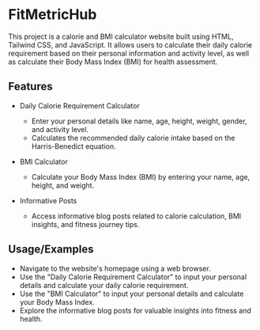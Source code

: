 
# FitMetricHub

This project is a calorie and BMI calculator website built using HTML, Tailwind CSS, and JavaScript. It allows users to calculate their daily calorie requirement based on their personal information and activity level, as well as calculate their Body Mass Index (BMI) for health assessment.


## Features

- Daily Calorie Requirement Calculator
    - Enter your personal details like name, age, height, weight, gender, and activity level.
    - Calculates the recommended daily calorie intake based on the Harris-Benedict equation.

- BMI Calculator
    - Calculate your Body Mass Index (BMI) by entering your name, age, height, and weight.

- Informative Posts
    - Access informative blog posts related to calorie calculation, BMI insights, and fitness journey tips.
    


## Usage/Examples

- Navigate to the website's homepage using a web browser.
- Use the "Daily Calorie Requirement Calculator" to input your personal details and calculate your daily calorie requirement.
- Use the "BMI Calculator" to input your personal details and calculate your Body Mass Index.
- Explore the informative blog posts for valuable insights into fitness and health.


